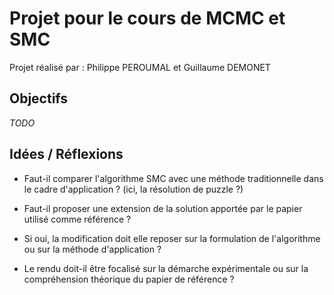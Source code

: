 # Projet pour le cours de MCMC et SMC

Projet réalisé par : Philippe PEROUMAL et Guillaume DEMONET

## Objectifs

_TODO_

## Idées / Réflexions

+ Faut-il comparer l'algorithme SMC avec une méthode traditionnelle dans le cadre d'application ? (ici, la résolution de puzzle ?)

+ Faut-il proposer une extension de la solution apportée par le papier utilisé comme référence ?

+ Si oui, la modification doit elle reposer sur la formulation de l'algorithme ou sur la méthode d'application ?

+ Le rendu doit-il être focalisé sur la démarche expérimentale ou sur la compréhension théorique du papier de référence ?